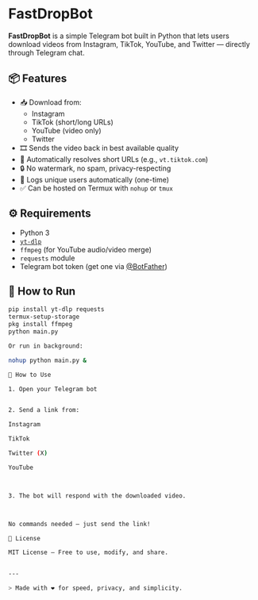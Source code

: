 # FastDropBot

**FastDropBot** is a simple Telegram bot built in Python that lets users download videos from Instagram, TikTok, YouTube, and Twitter — directly through Telegram chat.

## 📦 Features

- 📥 Download from:
  - Instagram
  - TikTok (short/long URLs)
  - YouTube (video only)
  - Twitter
- 🎞️ Sends the video back in best available quality
- 🧠 Automatically resolves short URLs (e.g., `vt.tiktok.com`)
- 🔒 No watermark, no spam, privacy-respecting
- 💾 Logs unique users automatically (one-time)
- ✅ Can be hosted on Termux with `nohup` or `tmux`
  
## ⚙️ Requirements

- Python 3
- [`yt-dlp`](https://github.com/yt-dlp/yt-dlp)
- `ffmpeg` (for YouTube audio/video merge)
- `requests` module
- Telegram bot token (get one via [@BotFather](https://t.me/BotFather))

## 🚀 How to Run

```bash
pip install yt-dlp requests
termux-setup-storage
pkg install ffmpeg
python main.py

Or run in background:

nohup python main.py &

💬 How to Use

1. Open your Telegram bot


2. Send a link from:

Instagram

TikTok

Twitter (X)

YouTube



3. The bot will respond with the downloaded video.



No commands needed — just send the link!

📝 License

MIT License — Free to use, modify, and share.


---

> Made with ❤️ for speed, privacy, and simplicity.
